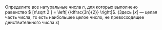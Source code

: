 Определите все натуральные числа $n$, для которых выполнено равенство $ [n\sqrt 2 ] = \left[ {\dfrac{3n}{2}} \right]$. (Здесь $[x]$ — целая часть числа, то есть наибольшее целое число, не превосходящее действительного числа $x$)